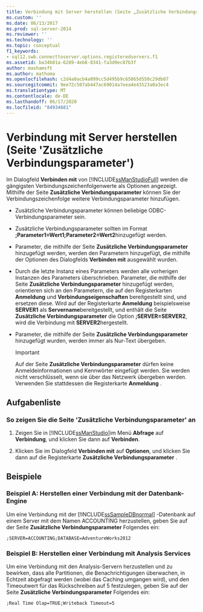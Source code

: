 ```yaml
---
title: Verbindung mit Server herstellen (Seite „Zusätzliche Verbindungsparameter“) | Microsoft-Dokumentation
ms.custom: ''
ms.date: 06/13/2017
ms.prod: sql-server-2014
ms.reviewer: ''
ms.technology: ''
ms.topic: conceptual
f1_keywords:
- sql12.swb.connecttoserver.options.registeredservers.f1
ms.assetid: ba34b01a-6289-4eb8-8341-fa3d9ec87b3f
author: mashamsft
ms.author: mathoma
ms.openlocfilehash: c2d4a0acb4a099cc5d495b9c65865d550c29db07
ms.sourcegitcommit: 9ee72c507ab447ac69014a7eea4e43523a0a3ec4
ms.translationtype: MT
ms.contentlocale: de-DE
ms.lasthandoff: 06/17/2020
ms.locfileid: "84934681"
---
```

# <a name="connect-to-server-additional-connection-parameters-page"></a>Verbindung mit Server herstellen (Seite 'Zusätzliche Verbindungsparameter')
  Im Dialogfeld **Verbinden mit** von [!INCLUDE[ssManStudioFull](../includes/ssmanstudiofull-md.md)] werden die gängigsten Verbindungszeichenfolgenwerte als Optionen angezeigt. Mithilfe der Seite **Zusätzliche Verbindungsparameter** können Sie der Verbindungszeichenfolge weitere Verbindungsparameter hinzufügen.  
  
-   Zusätzliche Verbindungsparameter können beliebige ODBC-Verbindungsparameter sein.  
  
-   Zusätzliche Verbindungsparameter sollten im Format **;Parameter1=Wert1;Parameter2=Wert2**hinzugefügt werden.  
  
-   Parameter, die mithilfe der Seite **Zusätzliche Verbindungsparameter** hinzugefügt werden, werden den Parametern hinzugefügt, die mithilfe der Optionen des Dialogfelds **Verbinden mit** ausgewählt wurden.  
  
-   Durch die letzte Instanz eines Parameters werden alle vorherigen Instanzen des Parameters überschrieben. Parameter, die mithilfe der Seite **Zusätzliche Verbindungsparameter** hinzugefügt werden, orientieren sich an den Parametern, die auf den Registerkarten **Anmeldung** und **Verbindungseigenschaften** bereitgestellt sind, und ersetzen diese. Wird auf der Registerkarte **Anmeldung** beispielsweise **SERVER1** als **Servername**bereitgestellt, und enthält die Seite **Zusätzliche Verbindungsparameter** die Option **;SERVER=SERVER2**, wird die Verbindung mit **SERVER2**hergestellt.  
  
-   Parameter, die mithilfe der Seite **Zusätzliche Verbindungsparameter** hinzugefügt wurden, werden immer als Nur-Text übergeben.  
  
    > [!IMPORTANT]  
    >  Auf der Seite **Zusätzliche Verbindungsparameter** dürfen keine Anmeldeinformationen und Kennwörter eingefügt werden. Sie werden nicht verschlüsselt, wenn sie über das Netzwerk übergeben werden. Verwenden Sie stattdessen die Registerkarte **Anmeldung** .  
  
## <a name="task-list"></a>Aufgabenliste  
  
### <a name="to-show-the-additional-connection-parameters-page"></a>So zeigen Sie die Seite 'Zusätzliche Verbindungsparameter' an  
  
1.  Zeigen Sie in [!INCLUDE[ssManStudio](../includes/ssmanstudio-md.md)]im Menü **Abfrage** auf **Verbindung**, und klicken Sie dann auf **Verbinden**.  
  
2.  Klicken Sie im Dialogfeld **Verbinden mit** auf **Optionen**, und klicken Sie dann auf die Registerkarte **Zusätzliche Verbindungsparameter** .  
  
## <a name="examples"></a>Beispiele  
  
### <a name="example-a-connecting-to-the-database-engine"></a>Beispiel A: Herstellen einer Verbindung mit der Datenbank-Engine  
 Um eine Verbindung mit der [!INCLUDE[ssSampleDBnormal](../includes/sssampledbnormal-md.md)] -Datenbank auf einem Server mit dem Namen ACCOUNTING herzustellen, geben Sie auf der Seite **Zusätzliche Verbindungsparameter** Folgendes ein:  
  
```  
;SERVER=ACCOUNTING;DATABASE=AdventureWorks2012  
```  
  
### <a name="example-b-connecting-to-analysis-services"></a>Beispiel B: Herstellen einer Verbindung mit Analysis Services  
 Um eine Verbindung mit den Analysis-Servern herzustellen und zu bewirken, dass alle Partitionen, die Benachrichtigungen überwachen, in Echtzeit abgefragt werden (wobei das Caching umgangen wird), und den Timeoutwert für das Rückschreiben auf 5 festzulegen, geben Sie auf der Seite **Zusätzliche Verbindungsparameter** Folgendes ein:  
  
```  
;Real Time Olap=TRUE;Writeback Timeout=5  
```  
  
  
